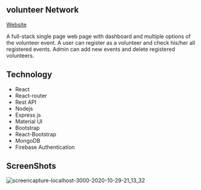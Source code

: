 ## volunteer Network

[Website](https://volunteer-network-123.web.app)

A full-stack single page web page with dashboard and multiple options of the volunteer event. A user can register as a volunteer and check his/her all registered events. Admin can add new events and delete registered volunteers.

## Technology

* React
* React-router
* Rest API
* Nodejs
* Express js
* Material UI
* Bootstrap
* React-Bootstrap 
* MongoDB
* Firebase Authentication	

## ScreenShots 

![screencapture-localhost-3000-2020-10-29-21_13_32](https://user-images.githubusercontent.com/39863835/97593677-1e0d3f80-1a2c-11eb-95b0-810b4e9bdee2.png)
